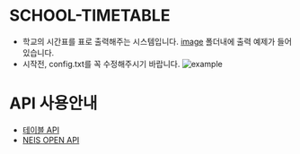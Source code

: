 # SCHOOL-TIMETABLE
* 학교의 시간표를 표로 출력해주는 시스템입니다. [image](image) 폴더내에 출력 예제가 들어 있습니다.
* 시작전, config.txt를 꼭 수정해주시기 바랍니다.
![example](https://github.com/gunyu1019/SCHOOL-TIMETABLE/blob/master/image/2020-09-09%2015-43-49.png)

# API 사용안내
* [테이블 API](https://cafe.naver.com/nameyee/23432)
* [NEIS OPEN API](https://open.neis.go.kr/)
